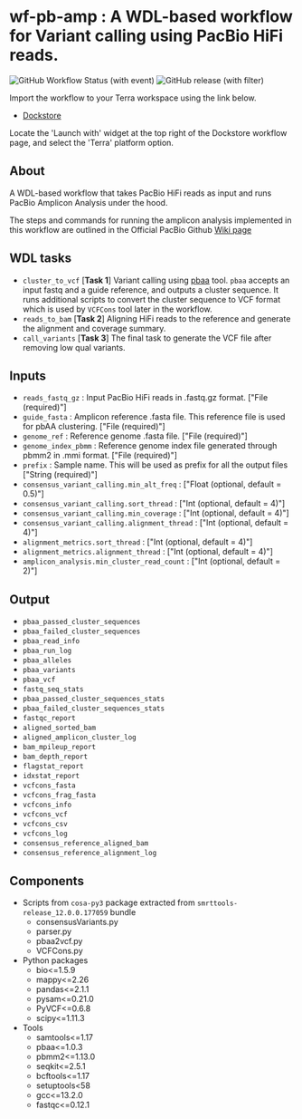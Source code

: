 # wf-pb-amp : A WDL-based workflow for Variant calling using PacBio HiFi reads.

![GitHub Workflow Status (with event)](https://img.shields.io/github/actions/workflow/status/anand-imcm/wf-pb-amp/publish.yml)
![GitHub release (with filter)](https://img.shields.io/github/v/release/anand-imcm/wf-pb-amp)

Import the workflow to your Terra workspace using the link below.

- [Dockstore](https://dockstore.org/workflows/github.com/anand-imcm/wf-pb-amp:main?tab=info)

Locate the 'Launch with' widget at the top right of the Dockstore workflow page, and select the 'Terra' platform option. 


## About

A WDL-based workflow that takes PacBio HiFi reads as input and runs PacBio Amplicon Analysis under the hood.

The steps and commands for running the amplicon analysis implemented in this workflow are outlined in the Official PacBio Github [Wiki page](https://github.com/PacificBiosciences/CoSA/wiki/Variant-calling-using-PacBio-HiFi-CCS-data#4c-variant-calling-using-pbaa)


## WDL tasks

- `cluster_to_vcf` [__Task 1__]  Variant calling using [pbaa](https://github.com/PacificBiosciences/pbAA) tool. `pbaa` accepts an input fastq and a guide reference, and outputs a cluster sequence. It runs additional scripts to convert the cluster sequence to VCF format which is used by `VCFCons` tool later in the workflow.
- `reads_to_bam`  [__Task 2__] Aligning HiFi reads to the reference and generate the alignment and coverage summary.
- `call_variants` [__Task 3__] The final task to generate the VCF file after removing low qual variants.


## Inputs

- `reads_fastq_gz` : Input PacBio HiFi reads in .fastq.gz format. ["File (required)"]
- `guide_fasta` : Amplicon reference .fasta file. This reference file is used for pbAA clustering. ["File (required)"]
- `genome_ref` : Reference genome .fasta file. ["File (required)"]
- `genome_index_pbmm` : Reference genome index file generated through pbmm2 in .mmi format. ["File (required)"]
- `prefix` : Sample name. This will be used as prefix for all the output files ["String (required)"]
- `consensus_variant_calling.min_alt_freq` : ["Float (optional, default = 0.5)"]
- `consensus_variant_calling.sort_thread` : ["Int (optional, default = 4)"]
- `consensus_variant_calling.min_coverage` : ["Int (optional, default = 4)"]
- `consensus_variant_calling.alignment_thread` : ["Int (optional, default = 4)"]
- `alignment_metrics.sort_thread` : ["Int (optional, default = 4)"]
- `alignment_metrics.alignment_thread` : ["Int (optional, default = 4)"]
- `amplicon_analysis.min_cluster_read_count` : ["Int (optional, default = 2)"]


## Output

- `pbaa_passed_cluster_sequences`
- `pbaa_failed_cluster_sequences`
- `pbaa_read_info`
- `pbaa_run_log`
- `pbaa_alleles`
- `pbaa_variants`
- `pbaa_vcf`
- `fastq_seq_stats`
- `pbaa_passed_cluster_sequences_stats`
- `pbaa_failed_cluster_sequences_stats`
- `fastqc_report`
- `aligned_sorted_bam`
- `aligned_amplicon_cluster_log`
- `bam_mpileup_report`
- `bam_depth_report`
- `flagstat_report`
- `idxstat_report`
- `vcfcons_fasta`
- `vcfcons_frag_fasta`
- `vcfcons_info`
- `vcfcons_vcf`
- `vcfcons_csv`
- `vcfcons_log`
- `consensus_reference_aligned_bam`
- `consensus_reference_alignment_log`


## Components
- Scripts from `cosa-py3` package extracted from `smrttools-release_12.0.0.177059` bundle
  - consensusVariants.py
  - parser.py
  - pbaa2vcf.py
  - VCFCons.py
- Python packages
  - bio<=1.5.9
  - mappy<=2.26
  - pandas<=2.1.1
  - pysam<=0.21.0
  - PyVCF<=0.6.8
  - scipy<=1.11.3
- Tools
  - samtools<=1.17
  - pbaa<=1.0.3
  - pbmm2<=1.13.0
  - seqkit<=2.5.1
  - bcftools<=1.17
  - setuptools<58
  - gcc<=13.2.0
  - fastqc<=0.12.1
